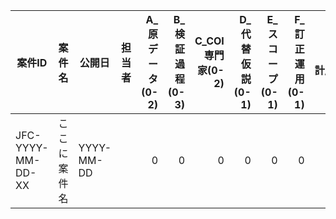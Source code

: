| 案件ID | 案件名 | 公開日 | 担当者 | A_原データ(0-2) | B_検証過程(0-3) | C_COI専門家(0-2) | D_代替仮説(0-1) | E_スコープ(0-1) | F_訂正運用(0-1) | 合計/10 | 一言メモ | 主要出典(一次/二次URL) |
|---|---|---|---|---:|---:|---:|---:|---:|---:|---:|---|---|
| JFC-YYYY-MM-DD-XX | ここに案件名 | YYYY-MM-DD |  | 0 | 0 | 0 | 0 | 0 | 0 | 0 | ここに短評 | ここにURL |
